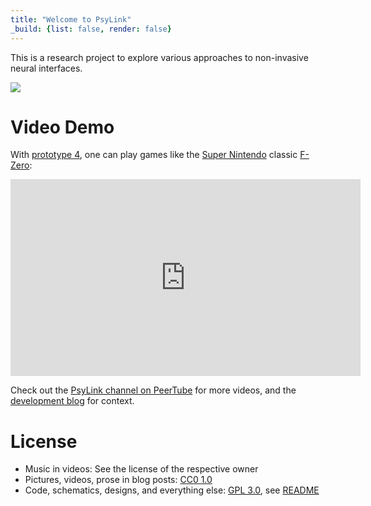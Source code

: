 ```yaml
---
title: "Welcome to PsyLink"
_build: {list: false, render: false}
---
```


This is a research project to explore various approaches to non-invasive neural interfaces.

[<img src="https://hut.pm/data/psy/-hardware.jpg" class="banner" />](/p4)

# Video Demo

With [prototype 4](/p4), one can play games like the [Super Nintendo](https://en.wikipedia.org/wiki/Super_Nintendo_Entertainment_System) classic [F-Zero](https://en.wikipedia.org/wiki/F-Zero):

<iframe width="560" height="315" sandbox="allow-same-origin allow-scripts allow-popups" title="PsyLink 4 Demo" src="https://peertube.linuxrocks.online/videos/embed/0fe35dae-f1fc-4ace-b6e1-5f54e255bbef" frameborder="0" allowfullscreen></iframe>

Check out the [PsyLink channel on PeerTube](https://peertube.linuxrocks.online/video-channels/psylink/videos) for more videos, and the [development blog](/blog) for context.

# License

- Music in videos: See the license of the respective owner
- Pictures, videos, prose in blog posts: [CC0 1.0](https://creativecommons.org/publicdomain/zero/1.0/deed.en)
- Code, schematics, designs, and everything else: [GPL 3.0](https://www.gnu.org/licenses/gpl-3.0.en.html), see [README](https://codeberg.org/hut/psylink#license)
